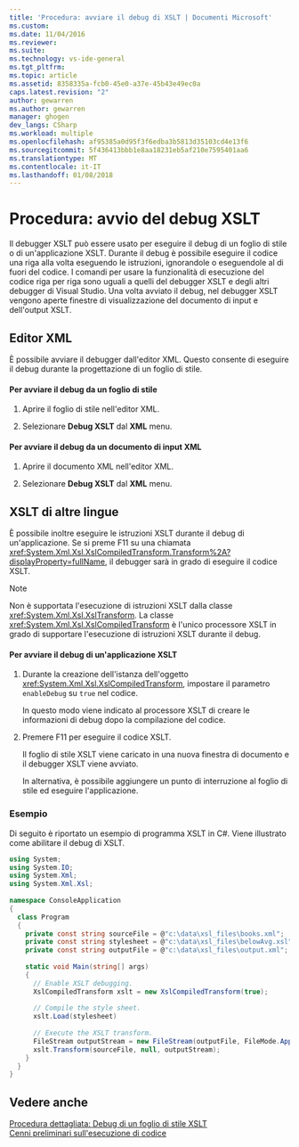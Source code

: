 ```yaml
---
title: 'Procedura: avviare il debug di XSLT | Documenti Microsoft'
ms.custom: 
ms.date: 11/04/2016
ms.reviewer: 
ms.suite: 
ms.technology: vs-ide-general
ms.tgt_pltfrm: 
ms.topic: article
ms.assetid: 8358335a-fcb0-45e0-a37e-45b43e49ec0a
caps.latest.revision: "2"
author: gewarren
ms.author: gewarren
manager: ghogen
dev_langs: CSharp
ms.workload: multiple
ms.openlocfilehash: af95385a0d95f3f6edba3b5813d35103cd4e13f6
ms.sourcegitcommit: 5f436413bbb1e8aa18231eb5af210e7595401aa6
ms.translationtype: MT
ms.contentlocale: it-IT
ms.lasthandoff: 01/08/2018
---
```

# <a name="how-to-start-debugging-xslt"></a>Procedura: avvio del debug XSLT
Il debugger XSLT può essere usato per eseguire il debug di un foglio di stile o di un'applicazione XSLT. Durante il debug è possibile eseguire il codice una riga alla volta eseguendo le istruzioni, ignorandole o eseguendole al di fuori del codice. I comandi per usare la funzionalità di esecuzione del codice riga per riga sono uguali a quelli del debugger XSLT e degli altri debugger di Visual Studio. Una volta avviato il debug, nel debugger XSLT vengono aperte finestre di visualizzazione del documento di input e dell'output XSLT.  
  
## <a name="xml-editor"></a>Editor XML  
 È possibile avviare il debugger dall'editor XML. Questo consente di eseguire il debug durante la progettazione di un foglio di stile.  
  
#### <a name="to-start-debugging-from-a-style-sheet"></a>Per avviare il debug da un foglio di stile  
  
1.  Aprire il foglio di stile nell'editor XML.  
  
2.  Selezionare **Debug XSLT** dal **XML** menu.  
  
#### <a name="to-start-debugging-from-an-xml-input-document"></a>Per avviare il debug da un documento di input XML  
  
1.  Aprire il documento XML nell'editor XML.  
  
2.  Selezionare **Debug XSLT** dal **XML** menu.  
  
## <a name="xslt-from-other-languages"></a>XSLT di altre lingue  
 È possibile inoltre eseguire le istruzioni XSLT durante il debug di un'applicazione. Se si preme F11 su una chiamata <xref:System.Xml.Xsl.XslCompiledTransform.Transform%2A?displayProperty=fullName>, il debugger sarà in grado di eseguire il codice XSLT.  
  
> [!NOTE]
>  Non è supportata l'esecuzione di istruzioni XSLT dalla classe <xref:System.Xml.Xsl.XslTransform>. La classe <xref:System.Xml.Xsl.XslCompiledTransform> è l'unico processore XSLT in grado di supportare l'esecuzione di istruzioni XSLT durante il debug.  
  
#### <a name="to-start-debugging-an-xslt-application"></a>Per avviare il debug di un'applicazione XSLT  
  
1.  Durante la creazione dell'istanza dell'oggetto <xref:System.Xml.Xsl.XslCompiledTransform>, impostare il parametro `enableDebug` su `true` nel codice.  
  
     In questo modo viene indicato al processore XSLT di creare le informazioni di debug dopo la compilazione del codice.  
  
2.  Premere F11 per eseguire il codice XSLT.  
  
     Il foglio di stile XSLT viene caricato in una nuova finestra di documento e il debugger XSLT viene avviato.  
  
     In alternativa, è possibile aggiungere un punto di interruzione al foglio di stile ed eseguire l'applicazione.  
  
### <a name="example"></a>Esempio  
 Di seguito è riportato un esempio di programma XSLT in C#. Viene illustrato come abilitare il debug di XSLT.  
  
```csharp
using System;  
using System.IO;  
using System.Xml;  
using System.Xml.Xsl;  
  
namespace ConsoleApplication   
{  
  class Program   
  {  
    private const string sourceFile = @"c:\data\xsl_files\books.xml";  
    private const string stylesheet = @"c:\data\xsl_files\belowAvg.xsl";  
    private const string outputFile = @"c:\data\xsl_files\output.xml";  
  
    static void Main(string[] args)  
    {  
      // Enable XSLT debugging.  
      XslCompiledTransform xslt = new XslCompiledTransform(true);  
  
      // Compile the style sheet.  
      xslt.Load(stylesheet)  
  
      // Execute the XSLT transform.  
      FileStream outputStream = new FileStream(outputFile, FileMode.Append);  
      xslt.Transform(sourceFile, null, outputStream);  
    }  
  }  
}  
```
  
## <a name="see-also"></a>Vedere anche  
 [Procedura dettagliata: Debug di un foglio di stile XSLT](../xml-tools/walkthrough-debug-an-xslt-style-sheet.md)   
 [Cenni preliminari sull'esecuzione di codice](http://msdn.microsoft.com/en-us/8791dac9-64d1-4bb9-b59e-8d59af1833f9)